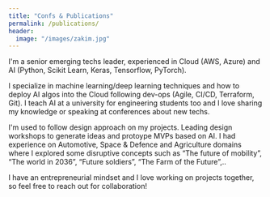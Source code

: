 ```yaml
---
title: "Confs & Publications"
permalink: /publications/
header:
  image: "/images/zakim.jpg"
---
```


I'm a senior emerging techs leader, experienced in Cloud (AWS, Azure) and AI (Python, Scikit Learn, Keras, Tensorflow, PyTorch). 

I specialize in machine learning/deep learning techniques and how to deploy AI algos into the Cloud following dev-ops (Agile, CI/CD, Terraform, Git). 
I teach AI at a university for engineering students too and I love sharing my knowledge or speaking at conferences about new techs.

I'm used to follow design approach on my projects. Leading design workshops to generate ideas and protoype MVPs based on AI.
I had experience on Automotive, Space & Defence and Agriculture domains where I explored some disruptive concepts such as “The future of mobility”, “The world in 2036”, “Future soldiers”, “The Farm of the Future”,..

I have an entrepreneurial mindset and I love working on projects together, so feel free to reach out for collaboration! 
